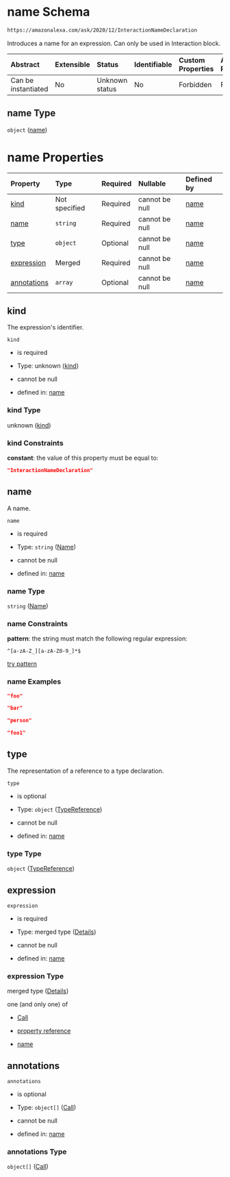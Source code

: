 # name Schema

```txt
https://amazonalexa.com/ask/2020/12/InteractionNameDeclaration
```

Introduces a name for an expression. Can only be used in Interaction block.

| Abstract            | Extensible | Status         | Identifiable | Custom Properties | Additional Properties | Access Restrictions | Defined In                                                                                              |
| :------------------ | :--------- | :------------- | :----------- | :---------------- | :-------------------- | :------------------ | :------------------------------------------------------------------------------------------------------ |
| Can be instantiated | No         | Unknown status | No           | Forbidden         | Forbidden             | none                | [InteractionNameDeclaration.json](../../schemas/InteractionNameDeclaration.json "open original schema") |

## name Type

`object` ([name](interactionnamedeclaration.md))

# name Properties

| Property                    | Type          | Required | Nullable       | Defined by                                                                                                                                            |
| :-------------------------- | :------------ | :------- | :------------- | :---------------------------------------------------------------------------------------------------------------------------------------------------- |
| [kind](#kind)               | Not specified | Required | cannot be null | [name](interactionnamedeclaration-properties-kind.md "https://amazonalexa.com/ask/2020/12/InteractionNameDeclaration#/properties/kind")               |
| [name](#name)               | `string`      | Required | cannot be null | [name](genericargumentsdeclaration-items-properties-name.md "https://amazonalexa.com/ask/2020/12/Name#/properties/name")                              |
| [type](#type)               | `object`      | Optional | cannot be null | [name](actiondeclaration-properties-typereference.md "https://amazonalexa.com/ask/2020/12/TypeReference#/properties/type")                            |
| [expression](#expression)   | Merged        | Required | cannot be null | [name](interactionnamedeclaration-properties-expression.md "https://amazonalexa.com/ask/2020/12/InteractionNameDeclaration#/properties/expression")   |
| [annotations](#annotations) | `array`       | Optional | cannot be null | [name](interactionnamedeclaration-properties-annotations.md "https://amazonalexa.com/ask/2020/12/InteractionNameDeclaration#/properties/annotations") |

## kind

The expression's identifier.

`kind`

*   is required

*   Type: unknown ([kind](interactionnamedeclaration-properties-kind.md))

*   cannot be null

*   defined in: [name](interactionnamedeclaration-properties-kind.md "https://amazonalexa.com/ask/2020/12/InteractionNameDeclaration#/properties/kind")

### kind Type

unknown ([kind](interactionnamedeclaration-properties-kind.md))

### kind Constraints

**constant**: the value of this property must be equal to:

```json
"InteractionNameDeclaration"
```

## name

A name.

`name`

*   is required

*   Type: `string` ([Name](genericargumentsdeclaration-items-properties-name.md))

*   cannot be null

*   defined in: [name](genericargumentsdeclaration-items-properties-name.md "https://amazonalexa.com/ask/2020/12/Name#/properties/name")

### name Type

`string` ([Name](genericargumentsdeclaration-items-properties-name.md))

### name Constraints

**pattern**: the string must match the following regular expression: 

```regexp
^[a-zA-Z_][a-zA-Z0-9_]*$
```

[try pattern](https://regexr.com/?expression=%5E%5Ba-zA-Z\_%5D%5Ba-zA-Z0-9\_%5D\*%24 "try regular expression with regexr.com")

### name Examples

```json
"foo"
```

```json
"bar"
```

```json
"person"
```

```json
"foo1"
```

## type

The representation of a reference to a type declaration.

`type`

*   is optional

*   Type: `object` ([TypeReference](actiondeclaration-properties-typereference.md))

*   cannot be null

*   defined in: [name](actiondeclaration-properties-typereference.md "https://amazonalexa.com/ask/2020/12/TypeReference#/properties/type")

### type Type

`object` ([TypeReference](actiondeclaration-properties-typereference.md))

## expression



`expression`

*   is required

*   Type: merged type ([Details](interactionnamedeclaration-properties-expression.md))

*   cannot be null

*   defined in: [name](interactionnamedeclaration-properties-expression.md "https://amazonalexa.com/ask/2020/12/InteractionNameDeclaration#/properties/expression")

### expression Type

merged type ([Details](interactionnamedeclaration-properties-expression.md))

one (and only one) of

*   [Call](actiondeclaration-properties-annotations-call.md "check type definition")

*   [property reference](arguments-definitions-arg-expression-oneof-property-reference.md "check type definition")

*   [name](arguments-definitions-arg-expression-oneof-name.md "check type definition")

## annotations



`annotations`

*   is optional

*   Type: `object[]` ([Call](actiondeclaration-properties-annotations-call.md))

*   cannot be null

*   defined in: [name](interactionnamedeclaration-properties-annotations.md "https://amazonalexa.com/ask/2020/12/InteractionNameDeclaration#/properties/annotations")

### annotations Type

`object[]` ([Call](actiondeclaration-properties-annotations-call.md))
